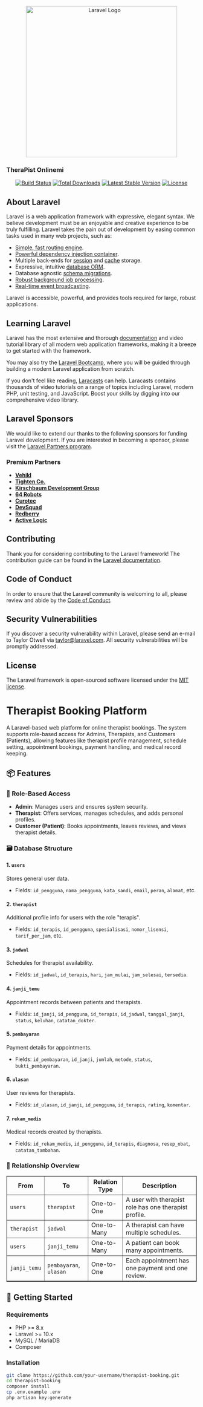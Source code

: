 <p align="center"><a href="https://laravel.com" target="_blank"><img src="https://raw.githubusercontent.com/laravel/art/master/logo-lockup/5%20SVG/2%20CMYK/1%20Full%20Color/laravel-logolockup-cmyk-red.svg" width="400" alt="Laravel Logo"></a></p>
<h3>TheraPist Onlinemi</h3>
<p align="center">
<a href="https://github.com/laravel/framework/actions"><img src="https://github.com/laravel/framework/workflows/tests/badge.svg" alt="Build Status"></a>
<a href="https://packagist.org/packages/laravel/framework"><img src="https://img.shields.io/packagist/dt/laravel/framework" alt="Total Downloads"></a>
<a href="https://packagist.org/packages/laravel/framework"><img src="https://img.shields.io/packagist/v/laravel/framework" alt="Latest Stable Version"></a>
<a href="https://packagist.org/packages/laravel/framework"><img src="https://img.shields.io/packagist/l/laravel/framework" alt="License"></a>
</p>

## About Laravel

Laravel is a web application framework with expressive, elegant syntax. We believe development must be an enjoyable and creative experience to be truly fulfilling. Laravel takes the pain out of development by easing common tasks used in many web projects, such as:

- [Simple, fast routing engine](https://laravel.com/docs/routing).
- [Powerful dependency injection container](https://laravel.com/docs/container).
- Multiple back-ends for [session](https://laravel.com/docs/session) and [cache](https://laravel.com/docs/cache) storage.
- Expressive, intuitive [database ORM](https://laravel.com/docs/eloquent).
- Database agnostic [schema migrations](https://laravel.com/docs/migrations).
- [Robust background job processing](https://laravel.com/docs/queues).
- [Real-time event broadcasting](https://laravel.com/docs/broadcasting).

Laravel is accessible, powerful, and provides tools required for large, robust applications.

## Learning Laravel

Laravel has the most extensive and thorough [documentation](https://laravel.com/docs) and video tutorial library of all modern web application frameworks, making it a breeze to get started with the framework.

You may also try the [Laravel Bootcamp](https://bootcamp.laravel.com), where you will be guided through building a modern Laravel application from scratch.

If you don't feel like reading, [Laracasts](https://laracasts.com) can help. Laracasts contains thousands of video tutorials on a range of topics including Laravel, modern PHP, unit testing, and JavaScript. Boost your skills by digging into our comprehensive video library.

## Laravel Sponsors

We would like to extend our thanks to the following sponsors for funding Laravel development. If you are interested in becoming a sponsor, please visit the [Laravel Partners program](https://partners.laravel.com).

### Premium Partners

- **[Vehikl](https://vehikl.com/)**
- **[Tighten Co.](https://tighten.co)**
- **[Kirschbaum Development Group](https://kirschbaumdevelopment.com)**
- **[64 Robots](https://64robots.com)**
- **[Curotec](https://www.curotec.com/services/technologies/laravel/)**
- **[DevSquad](https://devsquad.com/hire-laravel-developers)**
- **[Redberry](https://redberry.international/laravel-development/)**
- **[Active Logic](https://activelogic.com)**

## Contributing

Thank you for considering contributing to the Laravel framework! The contribution guide can be found in the [Laravel documentation](https://laravel.com/docs/contributions).

## Code of Conduct

In order to ensure that the Laravel community is welcoming to all, please review and abide by the [Code of Conduct](https://laravel.com/docs/contributions#code-of-conduct).

## Security Vulnerabilities

If you discover a security vulnerability within Laravel, please send an e-mail to Taylor Otwell via [taylor@laravel.com](mailto:taylor@laravel.com). All security vulnerabilities will be promptly addressed.

## License

The Laravel framework is open-sourced software licensed under the [MIT license](https://opensource.org/licenses/MIT).

# Therapist Booking Platform

A Laravel-based web platform for online therapist bookings. The system supports role-based access for Admins, Therapists, and Customers (Patients), allowing features like therapist profile management, schedule setting, appointment bookings, payment handling, and medical record keeping.

## 📦 Features

### 🔐 Role-Based Access
- **Admin**: Manages users and ensures system security.
- **Therapist**: Offers services, manages schedules, and adds personal profiles.
- **Customer (Patient)**: Books appointments, leaves reviews, and views therapist details.

### 🗃️ Database Structure

#### 1. `users`
Stores general user data.
- Fields: `id_pengguna`, `nama_pengguna`, `kata_sandi`, `email`, `peran`, `alamat`, etc.

#### 2. `therapist`
Additional profile info for users with the role "terapis".
- Fields: `id_terapis`, `id_pengguna`, `spesialisasi`, `nomor_lisensi`, `tarif_per_jam`, etc.

#### 3. `jadwal`
Schedules for therapist availability.
- Fields: `id_jadwal`, `id_terapis`, `hari`, `jam_mulai`, `jam_selesai`, `tersedia`.

#### 4. `janji_temu`
Appointment records between patients and therapists.
- Fields: `id_janji`, `id_pengguna`, `id_terapis`, `id_jadwal`, `tanggal_janji`, `status`, `keluhan`, `catatan_dokter`.

#### 5. `pembayaran`
Payment details for appointments.
- Fields: `id_pembayaran`, `id_janji`, `jumlah`, `metode`, `status`, `bukti_pembayaran`.

#### 6. `ulasan`
User reviews for therapists.
- Fields: `id_ulasan`, `id_janji`, `id_pengguna`, `id_terapis`, `rating`, `komentar`.

#### 7. `rekam_medis`
Medical records created by therapists.
- Fields: `id_rekam_medis`, `id_pengguna`, `id_terapis`, `diagnosa`, `resep_obat`, `catatan_tambahan`.

### 🔄 Relationship Overview
<table border="1" cellpadding="8" cellspacing="0">
  <thead>
    <tr>
      <th>From</th>
      <th>To</th>
      <th>Relation Type</th>
      <th>Description</th>
    </tr>
  </thead>
  <tbody>
    <tr>
      <td><code>users</code></td>
      <td><code>therapist</code></td>
      <td>One-to-One</td>
      <td>A user with therapist role has one therapist profile.</td>
    </tr>
    <tr>
      <td><code>therapist</code></td>
      <td><code>jadwal</code></td>
      <td>One-to-Many</td>
      <td>A therapist can have multiple schedules.</td>
    </tr>
    <tr>
      <td><code>users</code></td>
      <td><code>janji_temu</code></td>
      <td>One-to-Many</td>
      <td>A patient can book many appointments.</td>
    </tr>
    <tr>
      <td><code>janji_temu</code></td>
      <td><code>pembayaran</code>, <code>ulasan</code></td>
      <td>One-to-One</td>
      <td>Each appointment has one payment and one review.</td>
    </tr>
  </tbody>
</table>



## 🚀 Getting Started

### Requirements
- PHP >= 8.x
- Laravel >= 10.x
- MySQL / MariaDB
- Composer

### Installation

```bash
git clone https://github.com/your-username/therapist-booking.git
cd therapist-booking
composer install
cp .env.example .env
php artisan key:generate

